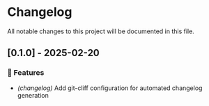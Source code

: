 # Changelog

All notable changes to this project will be documented in this file.

## [0.1.0] - 2025-02-20

### 🚀 Features

- *(changelog)* Add git-cliff configuration for automated changelog generation

<!-- generated by git-cliff -->
